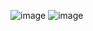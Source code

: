 ![image](https://github.com/Dead00X/TAPI/assets/102609482/6c4742cd-56c9-4479-9c71-322637147027)
![image](https://github.com/Dead00X/TAPI/assets/102609482/9786709b-cf9d-458c-b3e4-0699da2f1768)

